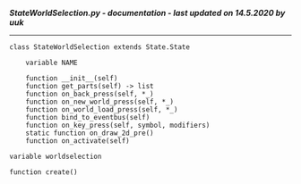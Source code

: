 ***StateWorldSelection.py - documentation - last updated on 14.5.2020 by uuk***
___

    class StateWorldSelection extends State.State

        variable NAME

        function __init__(self)
        function get_parts(self) -> list
        function on_back_press(self, *_)
        function on_new_world_press(self, *_)
        function on_world_load_press(self, *_)
        function bind_to_eventbus(self)
        function on_key_press(self, symbol, modifiers)
        static function on_draw_2d_pre()
        function on_activate(self)

    variable worldselection

    function create()